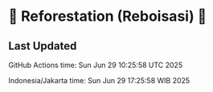 
# 🌳 Reforestation (Reboisasi) 🌲

## Last Updated

GitHub Actions time: Sun Jun 29 10:25:58 UTC 2025

Indonesia/Jakarta time: Sun Jun 29 17:25:58 WIB 2025
